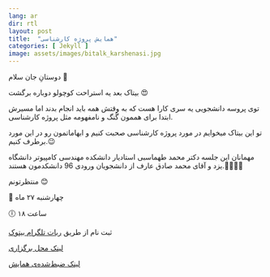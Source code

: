 ```yaml
---
lang: ar
dir: rtl
layout: post
title:  "همایش پروژه کارشناسی"
categories: [ Jekyll ]
image: assets/images/bitalk_karshenasi.jpg
---
```


دوستانِ جان سلام 👋

بیتاک بعد یه استراحت کوچولو دوباره برگشت 😍

  

توی پروسه دانشجویی یه سری کارا هست که به وقتش همه باید انجام بدند اما مسیرش ابتدا برای هممون گُنگ و نامفهومه مثل پروژه کارشناسی.

  

تو این بیتاک میخوایم در مورد پروژه کارشناسی صحبت کنیم و ابهاماتمون رو در این مورد برطرف کنیم.😉

  

مهمانان این جلسه دکتر محمد طهماسبی استادیار دانشکده مهندسی کامپیوتر دانشگاه یزد و آقای محمد صادق عارف از دانشجویان ورودی 96 دانشکدمون هستند.🤵‍♂️👨‍🎓

  

منتظرتونم 😊

📆 چهارشنبه ۲۷ ماه

🕕 ساعت ۱۸

ثبت نام از طریق [ربات تلگرام بیتوک](https://t.me/bitokss_bot)

  [لینک محل برگزاری](http://meeting-2.yazd.ac.ir/bitalk)

[لینک ضبط‌شده‌ی همایش](http://meeting-2.yazd.ac.ir/pav81xd6ciyn/?OWASP_CSRFTOKEN=70463b8076b5a67223f8506af64568fb47c09a09c37bf3bdd43c13052d22bf57)
  

[لینک محل برگزاری]: http://meeting-2.yazd.ac.ir/bitalk

[لینک ضبط‌شده‌ی همایش]: http://meeting-2.yazd.ac.ir/pav81xd6ciyn/?OWASP_CSRFTOKEN=70463b8076b5a67223f8506af64568fb47c09a09c37bf3bdd43c13052d22bf57